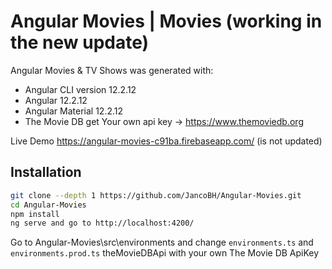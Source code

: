 # Angular Movies | Movies (working in the new update)

Angular Movies & TV Shows was generated with:
- Angular CLI version 12.2.12
- Angular 12.2.12
- Angular Material 12.2.12
- The Movie DB get Your own api key -> https://www.themoviedb.org

Live Demo https://angular-movies-c91ba.firebaseapp.com/ (is not updated)

## Installation

```bash
git clone --depth 1 https://github.com/JancoBH/Angular-Movies.git
cd Angular-Movies
npm install
ng serve and go to http://localhost:4200/
```
Go to Angular-Movies\src\environments and change ```environments.ts``` and ```environments.prod.ts``` theMovieDBApi with your own The Movie DB ApiKey

